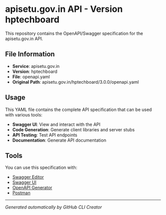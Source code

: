 # apisetu.gov.in API - Version hptechboard

This repository contains the OpenAPI/Swagger specification for the apisetu.gov.in API.

## File Information

- **Service**: apisetu.gov.in
- **Version**: hptechboard
- **File**: openapi.yaml
- **Original Path**: apisetu.gov.in/hptechboard/3.0.0/openapi.yaml

## Usage

This YAML file contains the complete API specification that can be used with various tools:

- **Swagger UI**: View and interact with the API
- **Code Generation**: Generate client libraries and server stubs
- **API Testing**: Test API endpoints
- **Documentation**: Generate API documentation

## Tools

You can use this specification with:

- [Swagger Editor](https://editor.swagger.io/)
- [Swagger UI](https://swagger.io/tools/swagger-ui/)
- [OpenAPI Generator](https://openapi-generator.tech/)
- [Postman](https://www.postman.com/)

---

*Generated automatically by GitHub CLI Creator*
